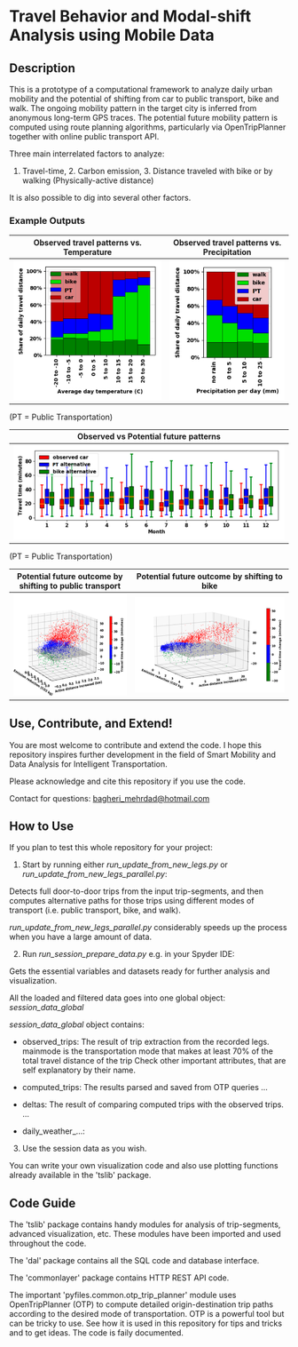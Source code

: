 # Travel Behavior and Modal-shift Analysis using Mobile Data

## Description
This is a prototype of a computational framework to analyze daily urban mobility and the potential of shifting from car to public transport, bike and walk. The ongoing mobility pattern in the target city is inferred from anonymous long-term GPS traces. The potential future mobility pattern is computed using route planning algorithms, particularly via OpenTripPlanner together with online public transport API.

Three main interrelated factors to analyze:
1. Travel-time, 2. Carbon emission, 3. Distance traveled with bike or by walking (Physically-active distance)

It is also possible to dig into several other factors.

### Example Outputs

Observed travel patterns vs. Temperature | Observed travel patterns vs. Precipitation
------------ | -------------
![modes by temperature](plots/fig11a.png) | ![modes by rain](plots/fig11b.png)
(PT = Public Transportation)


Observed vs Potential future patterns |
------------ | 
![travel-time range by month](plots/paper2-fig9b-r.png) |
(PT = Public Transportation)



Potential future outcome by shifting to public transport | Potential future outcome by shifting to bike
------------ | ------------
![3d plot](plots/paper2-fig14a.png) | ![3d plot](plots/paper2-fig14b.png)



## Use, Contribute, and Extend!
You are most welcome to contribute and extend the code. I hope this repository inspires further development in the field of Smart Mobility and Data Analysis for Intelligent Transportation.

Please acknowledge and cite this repository if you use the code. 

Contact for questions: bagheri_mehrdad@hotmail.com


## How to Use
If you plan to test this whole repository for your project: 

1. Start by running either *run_update_from_new_legs.py* or *run_update_from_new_legs_parallel.py*:

Detects full door-to-door trips from the input trip-segments, and then computes alternative paths for those trips using different modes of transport (i.e. public transport, bike, and walk).

*run_update_from_new_legs_parallel.py* considerably speeds up the process when you have a large amount of data.

2. Run *run_session_prepare_data.py* e.g. in your Spyder IDE:

Gets the essential variables and datasets ready for further analysis and visualization.

All the loaded and filtered data goes into one global object: *session_data_global*

*session_data_global* object contains:

- observed_trips: The result of trip extraction from the recorded legs.
                mainmode is the transportation mode that makes at least 70% of the total travel distance of the trip
                Check other important attributes, that are self explanatory by their name.

- computed_trips: The results parsed and saved from OTP queries
                ...

- deltas: The result of comparing computed trips with the observed trips.
              ...

- daily_weather_...:         

3. Use the session data as you wish. 

You can write your own visualization code and also use plotting functions already available in the 'tslib' package. 


## Code Guide
The 'tslib' package contains handy modules for analysis of trip-segments, advanced visualization, etc. These modules have been imported and used throughout the code.

The 'dal' package contains all the SQL code and database interface.

The 'commonlayer' package contains HTTP REST API code.

The important 'pyfiles.common.otp_trip_planner' module uses OpenTripPlanner (OTP) to compute detailed origin-destination trip paths according to the desired mode of transportation.
OTP is a powerful tool but can be tricky to use. See how it is used in this repository for tips and tricks and to get ideas. The code is faily documented.




